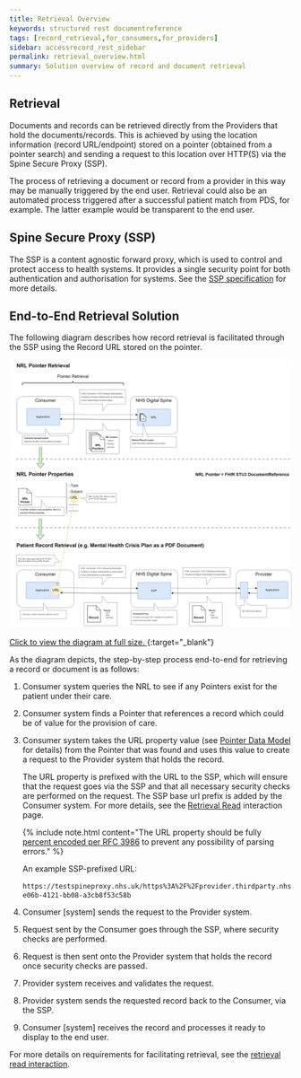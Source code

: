 ```yaml
---
title: Retrieval Overview
keywords: structured rest documentreference
tags: [record_retrieval,for_consumers,for_providers]
sidebar: accessrecord_rest_sidebar
permalink: retrieval_overview.html
summary: Solution overview of record and document retrieval
---
```


## Retrieval

Documents and records can be retrieved directly from the Providers that hold the documents/records. This is achieved by using the location information (record URL/endpoint) stored on a pointer (obtained from a pointer search) and sending a request to this location over HTTP(S) via the Spine Secure Proxy (SSP).

The process of retrieving a document or record from a provider in this way may be manually triggered by the end user. Retrieval could also be an automated process triggered after a successful patient match from PDS, for example.  The latter example would be transparent to the end user.

## Spine Secure Proxy (SSP)

The SSP is a content agnostic forward proxy, which is used to control and protect access to health systems. It provides a single security point for both authentication and authorisation for systems. See the [SSP specification]( https://developer.nhs.uk/apis/spine-core/ssp_overview.html) for more details.

## End-to-End Retrieval Solution

The following diagram describes how record retrieval is facilitated through the SSP using the Record URL stored on the pointer.

[
    ![Retrieval solution end-to-end](images/retrieval/retrieval_concept_diagram.png)<br><br>
    Click to view the diagram at full size.
](images/retrieval/retrieval_concept_diagram.png){:target="_blank"}

As the diagram depicts, the step-by-step process end-to-end for retrieving a record or document is as follows: 
1. Consumer system queries the NRL to see if any Pointers exist for the patient under their care.
2. Consumer system finds a Pointer that references a record which could be of value for the provision of care.
3. Consumer system takes the URL property value (see [Pointer Data Model](overview_data_model.html) for details) from the Pointer that was found and uses this value to create a request to the Provider system that holds the record.

   The URL property is prefixed with the URL to the SSP, which will ensure that the request goes via the SSP and that all necessary security checks are performed on the request. The SSP base url prefix is added by the Consumer system. For more details, see the [Retrieval Read](retrieval_interaction_read.html#retrieval-via-the-ssp) interaction page.

   {% include note.html content="The URL property should be fully [percent encoded per RFC 3986](https://tools.ietf.org/html/rfc3986#section-2.1) to prevent any possibility of parsing errors." %}

   An example SSP-prefixed URL:

   ```
   https://testspineproxy.nhs.uk/https%3A%2F%2Fprovider.thirdparty.nhs.uk%2FAB1%2FStatic%2Fc1cd026e-e06b-4121-bb08-a3cb8f53c58b
   ```

4. Consumer [system] sends the request to the Provider system.
5. Request sent by the Consumer goes through the SSP, where security checks are performed.
6. Request is then sent onto the Provider system that holds the record once security checks are passed.
7. Provider system receives and validates the request.
8. Provider system sends the requested record back to the Consumer, via the SSP.
9. Consumer [system] receives the record and processes it ready to display to the end user.

For more details on requirements for facilitating retrieval, see the [retrieval read interaction](retrieval_interaction_read.html).

